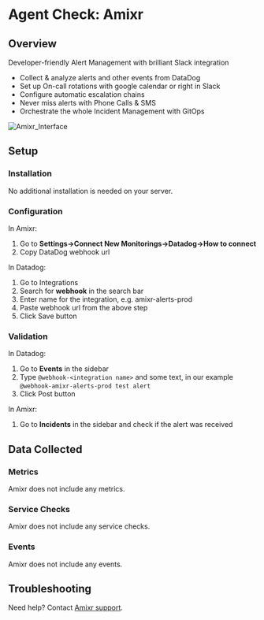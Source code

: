 # Agent Check: Amixr

## Overview

Developer-friendly Alert Management with brilliant Slack integration

- Collect & analyze alerts and other events from DataDog
- Set up On-call rotations with google calendar or right in Slack
- Configure automatic escalation chains
- Never miss alerts with Phone Calls & SMS
- Orchestrate the whole Incident Management with GitOps

![Amixr_Interface][1]

## Setup

### Installation

No additional installation is needed on your server.

### Configuration

In Amixr:
1. Go to **Settings->Connect New Monitorings->Datadog->How to connect**
2. Copy DataDog webhook url

In Datadog:
1. Go to Integrations
2. Search for **webhook** in the search bar
3. Enter name for the integration, e.g. amixr-alerts-prod
4. Paste webhook url from the above step
5. Click Save button

### Validation

In Datadog:
1. Go to **Events** in the sidebar
2. Type `@webhook-<integration name>` and some text, in our example `@webhook-amixr-alerts-prod test alert`
3. Click Post button

In Amixr:
1. Go to **Incidents** in the sidebar and check if the alert was received

## Data Collected

### Metrics

Amixr does not include any metrics.

### Service Checks

Amixr does not include any service checks.

### Events

Amixr does not include any events.

## Troubleshooting

Need help? Contact [Amixr support][2].

[1]: https://raw.githubusercontent.com/DataDog/integrations-extras/master/amixr/images/amixr-interface.png
[2]: https://amixr.io/support/
